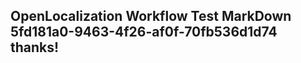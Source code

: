 <properties
ms.topic="hero-topic1"
ms.test1="hero-topic"
ms.test2="test"/>

## OpenLocalization Workflow Test MarkDown 5fd181a0-9463-4f26-af0f-70fb536d1d74 thanks!
